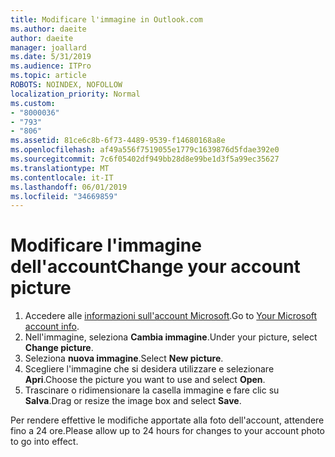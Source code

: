 ```yaml
---
title: Modificare l'immagine in Outlook.com
ms.author: daeite
author: daeite
manager: joallard
ms.date: 5/31/2019
ms.audience: ITPro
ms.topic: article
ROBOTS: NOINDEX, NOFOLLOW
localization_priority: Normal
ms.custom:
- "8000036"
- "793"
- "806"
ms.assetid: 81ce6c8b-6f73-4489-9539-f14680168a8e
ms.openlocfilehash: af49a556f7519055e1779c1639876d5fdae392e0
ms.sourcegitcommit: 7c6f05402df949bb28d8e99be1d3f5a99ec35627
ms.translationtype: MT
ms.contentlocale: it-IT
ms.lasthandoff: 06/01/2019
ms.locfileid: "34669859"
---
```

# <a name="change-your-account-picture"></a><span data-ttu-id="19055-102">Modificare l'immagine dell'account</span><span class="sxs-lookup"><span data-stu-id="19055-102">Change your account picture</span></span>

1. <span data-ttu-id="19055-103">Accedere alle [informazioni sull'account Microsoft](https://go.microsoft.com/fwlink/p/?linkid=860841).</span><span class="sxs-lookup"><span data-stu-id="19055-103">Go to [Your Microsoft account info](https://go.microsoft.com/fwlink/p/?linkid=860841).</span></span>
2. <span data-ttu-id="19055-104">Nell'immagine, seleziona **Cambia immagine**.</span><span class="sxs-lookup"><span data-stu-id="19055-104">Under your picture, select **Change picture**.</span></span>
3. <span data-ttu-id="19055-105">Seleziona **nuova immagine**.</span><span class="sxs-lookup"><span data-stu-id="19055-105">Select **New picture**.</span></span>
4. <span data-ttu-id="19055-106">Scegliere l'immagine che si desidera utilizzare e selezionare **Apri**.</span><span class="sxs-lookup"><span data-stu-id="19055-106">Choose the picture you want to use and select **Open**.</span></span>
5. <span data-ttu-id="19055-107">Trascinare o ridimensionare la casella immagine e fare clic su **Salva**.</span><span class="sxs-lookup"><span data-stu-id="19055-107">Drag or resize the image box and select **Save**.</span></span>

<span data-ttu-id="19055-108">Per rendere effettive le modifiche apportate alla foto dell'account, attendere fino a 24 ore.</span><span class="sxs-lookup"><span data-stu-id="19055-108">Please allow up to 24 hours for changes to your account photo to go into effect.</span></span>